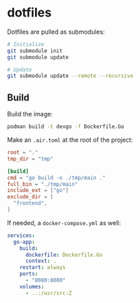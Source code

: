 # dotfiles

Dotfiles are pulled as submodules:

```bash
# Initialize
git submodule init
git submodule update

# Update
git submodule update --remote --recursive
```

## Build

Build the image:

```bash
podman build -t devgo -f Dockerfile.Go
```

Make an `.air.toml` at the root of the project:

```toml
root = "."
tmp_dir = "tmp"

[build]
cmd = "go build -o ./tmp/main ."
full_bin = "./tmp/main"
include_ext = ["go"]
exclude_dir = [
  "frontend",
]
```

If needed, a `docker-compose.yml` as well:

```yaml
services:
  go-app:
    build:
      dockerfile: Dockerfile.Go
      context: .
    restart: always
    ports:
      - "8080:8080"
    volumes:
      - ..:/usr/src:Z
```
